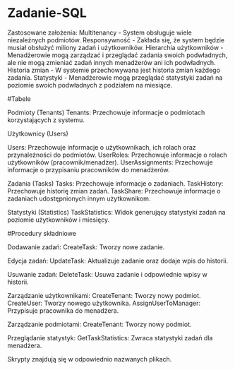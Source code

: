 # Zadanie-SQL

Zastosowane założenia:
Multitenancy - System obsługuje wiele niezależnych podmiotów.
Responsywność - Zakłada się, że system będzie musiał obsłużyć miliony zadań i użytkowników.
Hierarchia użytkowników - Menadżerowie mogą zarządzać i przeglądać zadania swoich podwładnych, ale nie mogą zmieniać zadań innych menadżerów ani ich podwładnych.
Historia zmian - W systemie przechowywana jest historia zmian każdego zadania.
Statystyki - Menadżerowie mogą przeglądać statystyki zadań na poziomie swoich podwładnych z podziałem na miesiące. 

#Tabele

Podmioty (Tenants)
Tenants: Przechowuje informacje o podmiotach korzystających z systemu.

Użytkownicy (Users)

Users: Przechowuje informacje o użytkownikach, ich rolach oraz przynależności do podmiotów.
UserRoles: Przechowuje informacje o rolach użytkowników (pracownik/menadżer).
UserAssignments: Przechowuje informacje o przypisaniu pracowników do menadżerów.

Zadania (Tasks)
Tasks: Przechowuje informacje o zadaniach.
TaskHistory: Przechowuje historię zmian zadań.
TaskShare: Przechowuje informacje o zadaniach udostępnionych innym użytkownikom.

Statystyki (Statistics)
TaskStatistics: Widok generujący statystyki zadań na poziomie użytkowników i miesięcy.

#Procedury składniowe

Dodawanie zadań:
CreateTask: Tworzy nowe zadanie.

Edycja zadań:
UpdateTask: Aktualizuje zadanie oraz dodaje wpis do historii.

Usuwanie zadań:
DeleteTask: Usuwa zadanie i odpowiednie wpisy w historii.

Zarządzanie użytkownikami:
CreateTenant: Tworzy nowy podmiot.
CreateUser: Tworzy nowego użytkownika.
AssignUserToManager: Przypisuje pracownika do menadżera.

Zarządzanie podmiotami:
CreateTenant: Tworzy nowy podmiot.

Przeglądanie statystyk:
GetTaskStatistics: Zwraca statystyki zadań dla menadżera.

Skrypty znajdują się w odpowiednio nazwanych plikach.
